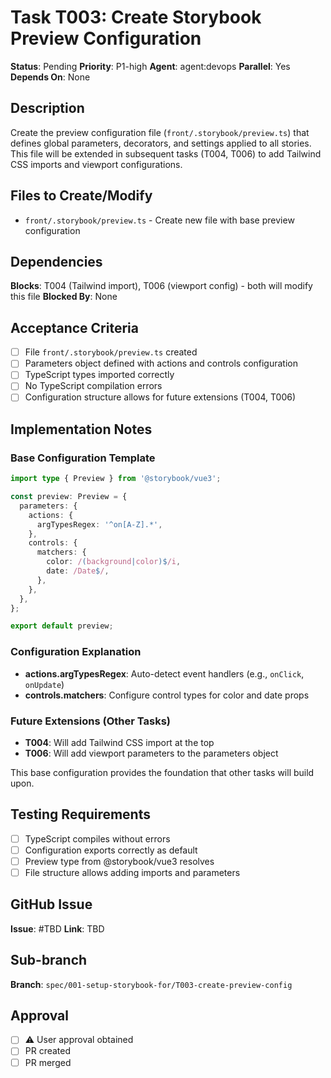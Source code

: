 # Task T003: Create Storybook Preview Configuration

**Status**: Pending
**Priority**: P1-high
**Agent**: agent:devops
**Parallel**: Yes
**Depends On**: None

## Description

Create the preview configuration file (`front/.storybook/preview.ts`) that defines global parameters, decorators, and settings applied to all stories. This file will be extended in subsequent tasks (T004, T006) to add Tailwind CSS imports and viewport configurations.

## Files to Create/Modify

- `front/.storybook/preview.ts` - Create new file with base preview configuration

## Dependencies

**Blocks**: T004 (Tailwind import), T006 (viewport config) - both will modify this file
**Blocked By**: None

## Acceptance Criteria

- [ ] File `front/.storybook/preview.ts` created
- [ ] Parameters object defined with actions and controls configuration
- [ ] TypeScript types imported correctly
- [ ] No TypeScript compilation errors
- [ ] Configuration structure allows for future extensions (T004, T006)

## Implementation Notes

### Base Configuration Template

```typescript
import type { Preview } from '@storybook/vue3';

const preview: Preview = {
  parameters: {
    actions: {
      argTypesRegex: '^on[A-Z].*',
    },
    controls: {
      matchers: {
        color: /(background|color)$/i,
        date: /Date$/,
      },
    },
  },
};

export default preview;
```

### Configuration Explanation

- **actions.argTypesRegex**: Auto-detect event handlers (e.g., `onClick`, `onUpdate`)
- **controls.matchers**: Configure control types for color and date props

### Future Extensions (Other Tasks)

- **T004**: Will add Tailwind CSS import at the top
- **T006**: Will add viewport parameters to the parameters object

This base configuration provides the foundation that other tasks will build upon.

## Testing Requirements

- [ ] TypeScript compiles without errors
- [ ] Configuration exports correctly as default
- [ ] Preview type from @storybook/vue3 resolves
- [ ] File structure allows adding imports and parameters

## GitHub Issue

**Issue**: #TBD
**Link**: TBD

## Sub-branch

**Branch**: `spec/001-setup-storybook-for/T003-create-preview-config`

## Approval

- [ ] ⚠️ User approval obtained
- [ ] PR created
- [ ] PR merged

